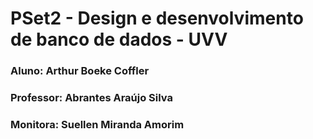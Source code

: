 # PSet2 - Design e desenvolvimento de banco de dados - UVV
### Aluno: Arthur Boeke Coffler
### Professor: Abrantes Araújo Silva 
### Monitora: Suellen Miranda Amorim
#
